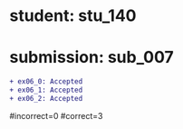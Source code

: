 # student: stu_140
# submission: sub_007

```diff
+ ex06_0: Accepted
+ ex06_1: Accepted
+ ex06_2: Accepted
```
#incorrect=0
#correct=3
